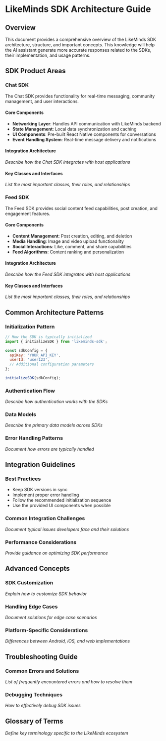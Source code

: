 # LikeMinds SDK Architecture Guide

## Overview
This document provides a comprehensive overview of the LikeMinds SDK architecture, structure, and important concepts. This knowledge will help the AI assistant generate more accurate responses related to the SDKs, their implementation, and usage patterns.

## SDK Product Areas

### Chat SDK
The Chat SDK provides functionality for real-time messaging, community management, and user interactions.

#### Core Components
- **Networking Layer**: Handles API communication with LikeMinds backend
- **State Management**: Local data synchronization and caching
- **UI Components**: Pre-built React Native components for conversations
- **Event Handling System**: Real-time message delivery and notifications

#### Integration Architecture
*Describe how the Chat SDK integrates with host applications*

#### Key Classes and Interfaces
*List the most important classes, their roles, and relationships*

### Feed SDK
The Feed SDK provides social content feed capabilities, post creation, and engagement features.

#### Core Components
- **Content Management**: Post creation, editing, and deletion
- **Media Handling**: Image and video upload functionality
- **Social Interactions**: Like, comment, and share capabilities
- **Feed Algorithms**: Content ranking and personalization

#### Integration Architecture
*Describe how the Feed SDK integrates with host applications*

#### Key Classes and Interfaces
*List the most important classes, their roles, and relationships*

## Common Architecture Patterns

### Initialization Pattern
```javascript
// How the SDK is typically initialized
import { initializeSDK } from 'likeminds-sdk';

const sdkConfig = {
  apiKey: 'YOUR_API_KEY',
  userId: 'user123',
  // Additional configuration parameters
};

initializeSDK(sdkConfig);
```

### Authentication Flow
*Describe how authentication works with the SDKs*

### Data Models
*Describe the primary data models across SDKs*

### Error Handling Patterns
*Document how errors are typically handled*

## Integration Guidelines

### Best Practices
- Keep SDK versions in sync
- Implement proper error handling
- Follow the recommended initialization sequence
- Use the provided UI components when possible

### Common Integration Challenges
*Document typical issues developers face and their solutions*

### Performance Considerations
*Provide guidance on optimizing SDK performance*

## Advanced Concepts

### SDK Customization
*Explain how to customize SDK behavior*

### Handling Edge Cases
*Document solutions for edge case scenarios*

### Platform-Specific Considerations
*Differences between Android, iOS, and web implementations*

## Troubleshooting Guide

### Common Errors and Solutions
*List of frequently encountered errors and how to resolve them*

### Debugging Techniques
*How to effectively debug SDK issues*

## Glossary of Terms
*Define key terminology specific to the LikeMinds ecosystem* 